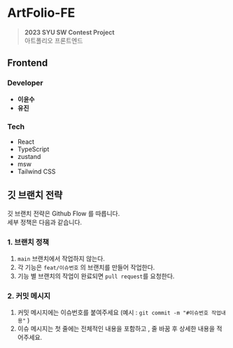 # ArtFolio-FE
> **2023 SYU SW Contest Project**  
아트폴리오 프론트엔드

## Frontend
### Developer
* **이윤수**
* **유진**


### Tech
* React
* TypeScript
* zustand
* msw
* Tailwind CSS

## 깃 브랜치 전략
깃 브랜치 전략은 Github Flow 를 따릅니다.  
세부 정책은 다음과 같습니다.

### 1. 브랜치 정책
1. `main` 브랜치에서 작업하지 않는다.
2. 각 기능은 `feat/이슈번호` 의 브랜치를 만들어 작업한다.
3. 기능 별 브랜치의 작업이 완료되면 `pull request`를 요청한다.

### 2. 커밋 메시지
1. 커밋 메시지에는 이슈번호를 붙여주세요 (예시 : `git commit -m "#이슈번호 작업내용"` )
2. 이슈 메시지는 첫 줄에는 전체적인 내용을 포함하고 , 줄 바꿈 후 상세한 내용을 적어주세요.
